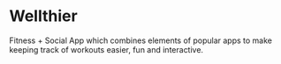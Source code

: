 # Wellthier
Fitness + Social App which combines elements of popular apps to make keeping track of workouts easier, fun and interactive.
